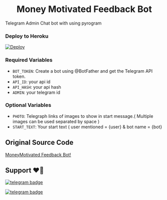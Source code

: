 <h1 align="center">
Money Motivated Feedback Bot</h1>

Telegram Admin Chat bot with using pyrogram

### Deploy to Heroku
[![Deploy](https://www.herokucdn.com/deploy/button.svg)](https://heroku.com/deploy?template=https://github.com/MoneyMotivated/MoneyMotivated-Feedback-Bot)                     

### Required Variables
* `BOT_TOKEN`: Create a bot using @BotFather and get the Telegram API token.
* `API_ID`: your api id
* `API_HASH`: your api hash
* `ADMIN`: your telegram id

### Optional Variables
* `PHOTO`: Telegraph links of images to show in start message.( Multiple images can be used separated by space )
* `START_TEXT`: Your start text  ( user mentioned = {user} & bot name = {bot}

## Original Source Code

[ MoneyMotivated Feedback Bot!](https://github.com/MoneyMotivated/MoneyMotivated-Feedback-Bot)

## Support ❤️‍🔥
[![telegram badge](https://img.shields.io/badge/Telegram-Group-30302f?style=flat&logo=telegram)](https://t.me/MoneyMotivatedMarkets)

[![telegram badge](https://img.shields.io/badge/Telegram-Channel-30302f?style=flat&logo=telegram)](https://t.me/MoneyMotivatedMarkets)


